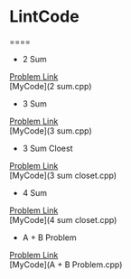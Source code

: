 # LintCode

====
+ 2 Sum

[Problem Link](http://lintcode.com/en/problem/2-sum/)      
[MyCode](2 sum.cpp)

+ 3 Sum

[Problem Link](http://lintcode.com/en/problem/3-sum/)      
[MyCode](3 sum.cpp)

+ 3 Sum Cloest

[Problem Link](http://lintcode.com/en/problem/3-sum-closest/)   
[MyCode](3 sum closet.cpp)

+ 4 Sum

[Problem Link](http://lintcode.com/en/problem/4-sum/)   
[MyCode](4 sum closet.cpp)

+ A + B Problem

[Problem Link](http://lintcode.com/en/problem/a-b-problem/)   
[MyCode](A + B Problem.cpp)
